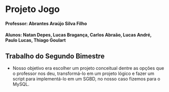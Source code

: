 # Projeto Jogo
#### Professor:  Abrantes Araújo Silva Filho
#### Alunos: Natan Depes, Lucas Bragança, Carlos Abraão, Lucas André, Paulo Lucas, Thiago Goulart

## Trabalho do Segundo Bimestre
 - Nosso objetivo era escolher um projeto conceitual dentre as opções que o professor nos deu, transformá-lo em um projeto lógico e fazer um script para implementá-lo em um SGBD, no nosso caso fizemos para o MySQL.
